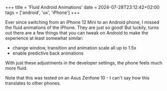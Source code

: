 +++
title = 'Fluid Android Animations'
date = 2024-07-28T23:12:42+02:00
tags = ['android', 'ux', 'iPhone']
+++

Ever since switching from an iPhone 12 Mini to an Android phone, I missed the 
fluid animations of the iPhone. They are just so good! But luckily, turns out 
there are a few things that you can tweak on Android to make the experience at
least somewhat similar:

- change window, transition and animation scale all up to 1.5x
- enable predictive back animations

With just these adjustments in the developer settings, the phone feels much 
more fluid.

Note that this was tested on an Asus Zenfone 10 - I can't say how this 
translates to other phones.
